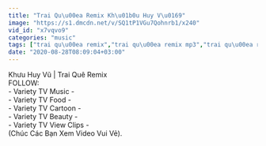 ```yaml
---
title: "Trai Qu\u00ea Remix Kh\u01b0u Huy V\u0169"
image: "https://s1.dmcdn.net/v/SQ1tP1VGu7Qohnrb1/x240"
vid_id: "x7vqvo9"
categories: "music"
tags: ["trai qu\u00ea remix","trai qu\u00ea remix mp3","trai qu\u00ea remix mp4"]
date: "2020-08-28T08:09:04+03:00"
---
```

Khưu Huy Vũ | Trai Quê Remix  <br>FOLLOW:  <br>- Variety TV Music -   <br>- Variety TV Food -   <br>- Variety TV Cartoon -   <br>- Variety TV Beauty -   <br>- Variety TV View Clips -   <br>(Chúc Các Bạn Xem Video Vui Vẻ).
